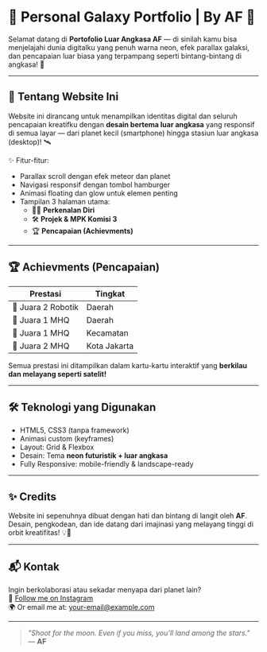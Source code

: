 # 🚀 Personal Galaxy Portfolio | By AF 🌌

Selamat datang di **Portofolio Luar Angkasa AF** — di sinilah kamu bisa menjelajahi dunia digitalku yang penuh warna neon, efek parallax galaksi, dan pencapaian luar biasa yang terpampang seperti bintang-bintang di angkasa! 💫

---

## 🌟 Tentang Website Ini
Website ini dirancang untuk menampilkan identitas digital dan seluruh pencapaian kreatifku dengan **desain bertema luar angkasa** yang responsif di semua layar — dari planet kecil (smartphone) hingga stasiun luar angkasa (desktop)! 🛰️

✨ Fitur-fitur:
- Parallax scroll dengan efek meteor dan planet
- Navigasi responsif dengan tombol hamburger
- Animasi floating dan glow untuk elemen penting
- Tampilan 3 halaman utama:
  - 🧑‍🚀 **Perkenalan Diri**
  - 🛠️ **Projek & MPK Komisi 3**
  - 🏆 **Pencapaian (Achievments)**

---

## 🏆 Achievments (Pencapaian)

| Prestasi | Tingkat |
|----------|---------|
| 🥈 Juara 2 Robotik | Daerah |
| 🥇 Juara 1 MHQ     | Daerah |
| 🥇 Juara 1 MHQ     | Kecamatan |
| 🥈 Juara 2 MHQ     | Kota Jakarta |

Semua prestasi ini ditampilkan dalam kartu-kartu interaktif yang **berkilau dan melayang seperti satelit!**

---

## 🛠️ Teknologi yang Digunakan
- HTML5, CSS3 (tanpa framework)
- Animasi custom (keyframes)
- Layout: Grid & Flexbox
- Desain: Tema **neon futuristik + luar angkasa**
- Fully Responsive: mobile-friendly & landscape-ready

---


## ✨ Credits
Website ini sepenuhnya dibuat dengan hati dan bintang di langit oleh **AF**.  
Desain, pengkodean, dan ide datang dari imajinasi yang melayang tinggi di orbit kreatifitas! 💡🚀

---

## 📬 Kontak
Ingin berkolaborasi atau sekadar menyapa dari planet lain?  
📩 [Follow me on Instagram](https://www.instagram.com/fagih_channel/)  
🌍 Or email me at: [your-email@example.com](ahmadfagih.arrifai@gmail.com)

---

> _"Shoot for the moon. Even if you miss, you'll land among the stars."_  
> — **AF**

